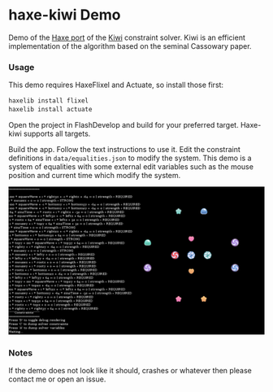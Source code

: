# haxe-kiwi Demo

Demo of the [Haxe port](https://github.com/Tw1ddle/haxe-kiwi) of the [Kiwi](https://github.com/nucleic/kiwi) constraint solver. Kiwi is an efficient implementation of the algorithm based on the seminal Cassowary paper.

### Usage ###

This demo requires HaxeFlixel and Actuate, so install those first:
```bash
haxelib install flixel
haxelib install actuate
```
Open the project in FlashDevelop and build for your preferred target. Haxe-kiwi supports all targets.

Build the app. Follow the text instructions to use it. Edit the constraint definitions in ```data/equalities.json``` to modify the system. This demo is a system of equalities with some external edit variables such as the mouse position and current time which modify the system.

![](screenshots/equalities_demo.png?raw=true)

### Notes ###
If the demo does not look like it should, crashes or whatever then please contact me or open an issue.